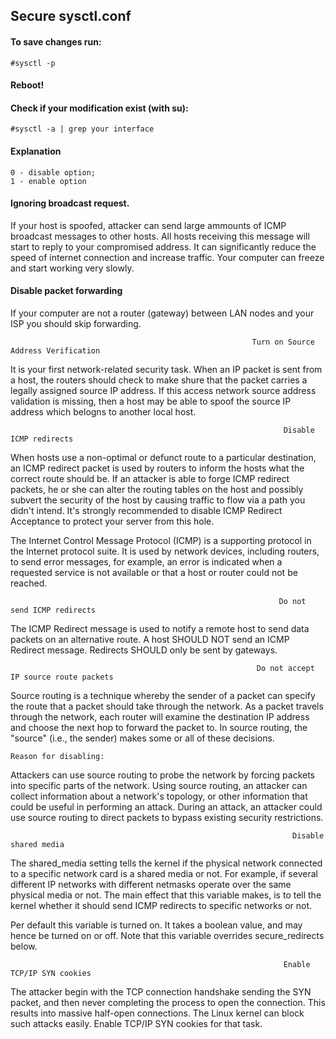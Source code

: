 ## Secure sysctl.conf
#### To save changes run: 
```
#sysctl -p
```
#### Reboot!
#### Check if your modification exist (with su):
```
#sysctl -a | grep your interface
```
#### Explanation
```
0 - disable option; 
1 - enable option
```
#### Ignoring broadcast request.
If your host is spoofed, attacker can send large ammounts of ICMP broadcast messages to other hosts. All hosts receiving this message will
start to reply  to your compromised address. It can significantly reduce the speed of internet connection and increase traffic.
Your computer can freeze and start working very slowly. 
#### Disable packet forwarding
If your computer are not a router (gateway) between LAN nodes and your ISP you should skip forwarding. 

                                                          Turn on Source Address Verification

It is your first network-related security task. When an IP packet is sent from a host, the routers should check to make shure that 
the packet carries a legally assigned source IP address. If this access network source address validation is missing, then a host may be able to spoof
the source IP address which belogns to another local host. 

                                                                 Disable ICMP redirects

When hosts use a non-optimal or defunct route to a particular destination, an ICMP redirect packet is used by routers to inform the hosts what the correct route should be. If an attacker is able to forge ICMP redirect packets, he or she can alter the routing tables on the host and possibly subvert the security of the host by causing traffic to flow via a path you didn't intend. It's strongly recommended to disable ICMP Redirect Acceptance to protect your server from this hole. 

The Internet Control Message Protocol (ICMP) is a supporting protocol in the Internet protocol suite. 
It is used by network devices, including routers, to send error messages, for example, an error is indicated when a requested service is not available or that a host or router could not be reached.

                                                                Do not send ICMP redirects

The ICMP Redirect message is used to notify a remote host to send data packets on an alternative route. 
A host SHOULD NOT send an ICMP Redirect message. Redirects SHOULD only be sent by gateways.

                                                           Do not accept IP source route packets

Source routing is a technique whereby the sender of a packet can specify the route that a packet should take through the network.
As a packet travels through the network, each router will examine the destination IP address and choose the next hop to forward the packet to. 
In source routing, the "source" (i.e., the sender) makes some or all of these decisions.

    Reason for disabling:
Attackers can use source routing to probe the network by forcing packets into specific parts of the network. Using source routing, an attacker can collect information about a network's topology, or other information that could be useful in performing an attack. 
During an attack, an attacker could use source routing to direct packets to bypass existing security restrictions.

                                                                   Disable shared media

The shared_media setting tells the kernel if the physical network connected to a specific network card is a shared media or not. 
For example, if several different IP networks with different netmasks operate over the same physical media or not. 
The main effect that this variable makes, is to tell the kernel whether it should send ICMP redirects to specific networks or not.

Per default this variable is turned on. It takes a boolean value, and may hence be turned on or off. Note that this variable overrides secure_redirects below. 

                                                                 Enable TCP/IP SYN cookies

The attacker begin with the TCP connection handshake sending the SYN packet, and then never completing the process to open the connection. 
This results into massive half-open connections. The Linux kernel can block such attacks easily. Enable TCP/IP SYN cookies for that task. 




